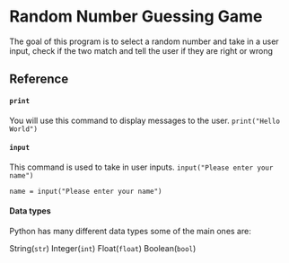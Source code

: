 # Random Number Guessing Game 
The goal of this program is to select a random number and take in a user input, check if the two match and tell the user if they are right or wrong 
## Reference
#### `print` ####
You will use this command to display messages to the user. `print("Hello World")` 
#### `input` ####
This command is used to take in user inputs. `input("Please enter your name")`

    name = input("Please enter your name")

#### Data types ####
Python has many different data types some of the main ones are:

String(`str`)   Integer(`int`)   Float(`float`)  Boolean(`bool`)


